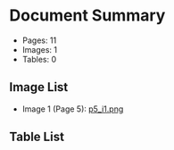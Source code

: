 # Document Summary

- Pages: 11
- Images: 1
- Tables: 0

## Image List

- Image 1 (Page 5): [p5_i1.png](pdf_images/p5_i1.png)

## Table List

